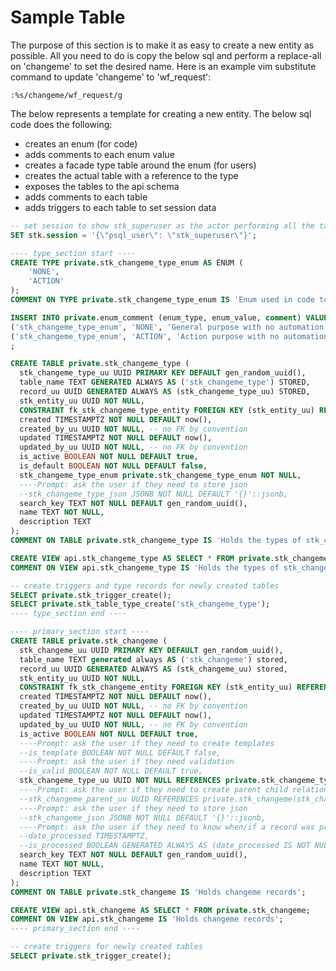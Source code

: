 # Sample Table

The purpose of this section is to make it as easy to create a new entity as possible. All you need to do is copy the below sql and perform a replace-all on 'changeme' to set the desired name. Here is an example vim substitute command to update 'changeme' to 'wf_request':

```vim
:%s/changeme/wf_request/g
```
The below represents a template for creating a new entity. The below sql code does the following:

- creates an enum (for code)
- adds comments to each enum value
- creates a facade type table around the enum (for users)
- creates the actual table with a reference to the type
- exposes the tables to the api schema
- adds comments to each table
- adds triggers to each table to set session data

```sql
-- set session to show stk_superuser as the actor performing all the tasks
SET stk.session = '{\"psql_user\": \"stk_superuser\"}';

---- type_section start ----
CREATE TYPE private.stk_changeme_type_enum AS ENUM (
    'NONE',
    'ACTION'
);
COMMENT ON TYPE private.stk_changeme_type_enum IS 'Enum used in code to automate and validate changeme types.';

INSERT INTO private.enum_comment (enum_type, enum_value, comment) VALUES
('stk_changeme_type_enum', 'NONE', 'General purpose with no automation or validation'),
('stk_changeme_type_enum', 'ACTION', 'Action purpose with no automation or validation')
;

CREATE TABLE private.stk_changeme_type (
  stk_changeme_type_uu UUID PRIMARY KEY DEFAULT gen_random_uuid(),
  table_name TEXT GENERATED ALWAYS AS ('stk_changeme_type') STORED,
  record_uu UUID GENERATED ALWAYS AS (stk_changeme_type_uu) STORED,
  stk_entity_uu UUID NOT NULL,
  CONSTRAINT fk_stk_changeme_type_entity FOREIGN KEY (stk_entity_uu) REFERENCES private.stk_entity(stk_entity_uu),
  created TIMESTAMPTZ NOT NULL DEFAULT now(),
  created_by_uu UUID NOT NULL, -- no FK by convention
  updated TIMESTAMPTZ NOT NULL DEFAULT now(),
  updated_by_uu UUID NOT NULL, -- no FK by convention
  is_active BOOLEAN NOT NULL DEFAULT true,
  is_default BOOLEAN NOT NULL DEFAULT false,
  stk_changeme_type_enum private.stk_changeme_type_enum NOT NULL,
  ----Prompt: ask the user if they need to store json
  --stk_changeme_type_json JSONB NOT NULL DEFAULT '{}'::jsonb,
  search_key TEXT NOT NULL DEFAULT gen_random_uuid(),
  name TEXT NOT NULL,
  description TEXT
);
COMMENT ON TABLE private.stk_changeme_type IS 'Holds the types of stk_changeme records. To see a list of all stk_changeme_type_enum enums and their comments, select from api.enum_value where enum_name is stk_changeme_type_enum.';

CREATE VIEW api.stk_changeme_type AS SELECT * FROM private.stk_changeme_type;
COMMENT ON VIEW api.stk_changeme_type IS 'Holds the types of stk_changeme records.';

-- create triggers and type records for newly created tables
SELECT private.stk_trigger_create();
SELECT private.stk_table_type_create('stk_changeme_type');
---- type_section end ----

---- primary_section start ----
CREATE TABLE private.stk_changeme (
  stk_changeme_uu UUID PRIMARY KEY DEFAULT gen_random_uuid(),
  table_name TEXT generated always AS ('stk_changeme') stored,
  record_uu UUID GENERATED ALWAYS AS (stk_changeme_uu) stored,
  stk_entity_uu UUID NOT NULL,
  CONSTRAINT fk_stk_changeme_entity FOREIGN KEY (stk_entity_uu) REFERENCES private.stk_entity(stk_entity_uu),
  created TIMESTAMPTZ NOT NULL DEFAULT now(),
  created_by_uu UUID NOT NULL, -- no FK by convention
  updated TIMESTAMPTZ NOT NULL DEFAULT now(),
  updated_by_uu UUID NOT NULL, -- no FK by convention
  is_active BOOLEAN NOT NULL DEFAULT true,
  ----Prompt: ask the user if they need to create templates
  --is_template BOOLEAN NOT NULL DEFAULT false,
  ----Prompt: ask the user if they need validation
  --is_valid BOOLEAN NOT NULL DEFAULT true,
  stk_changeme_type_uu UUID NOT NULL REFERENCES private.stk_changeme_type(stk_changeme_type_uu),
  ----Prompt: ask the user if they need to create parent child relationships inside the table
  --stk_changeme_parent_uu UUID REFERENCES private.stk_changeme(stk_changeme_uu),
  ----Prompt: ask the user if they need to store json
  --stk_changeme_json JSONB NOT NULL DEFAULT '{}'::jsonb,
  ----Prompt: ask the user if they need to know when/if a record was processed
  --date_processed TIMESTAMPTZ,
  --is_processed BOOLEAN GENERATED ALWAYS AS (date_processed IS NOT NULL) STORED,
  search_key TEXT NOT NULL DEFAULT gen_random_uuid(),
  name TEXT NOT NULL,
  description TEXT
);
COMMENT ON TABLE private.stk_changeme IS 'Holds changeme records';

CREATE VIEW api.stk_changeme AS SELECT * FROM private.stk_changeme;
COMMENT ON VIEW api.stk_changeme IS 'Holds changeme records';
---- primary_section end ----

-- create triggers for newly created tables
SELECT private.stk_trigger_create();
```
